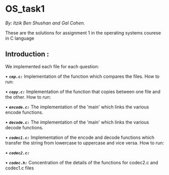 # OS_task1

_By: Itzik Ben Shushan and Gal Cohen._

These are the solutions for assignment 1 in the operating systems courese in C language

## Introduction : 
We implemented each file for each question:

•	**_`cmp.c:`_** Implementation of the function which compares the files.
How to run:

•	**_`copy.c:`_** Implementation of the function that copies between one file and the other.
How to run:

•	**_`encode.c:`_** The implementation of the 'main' which links the various encode functions.

•	**_`decode.c:`_** The implementation of the 'main' which links the various decode functions.

•	**_`codec1.c:`_** Implementation of the encode and decode functions which transfer the string from lowercase to uppercase and vice versa.
How to run:

•	**_`codec2.c:`_**

•	**_`codec.h:`_** Concentration of the details of the functions for codec2.c and codec1.c files
